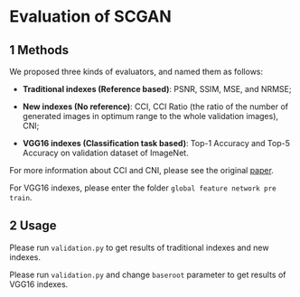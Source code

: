 # Evaluation of SCGAN

## 1 Methods

We proposed three kinds of evaluators, and named them as follows:

- **Traditional indexes (Reference based)**: PSNR, SSIM, MSE, and NRMSE;

- **New indexes (No reference)**: CCI, CCI Ratio (the ratio of the number of generated images in optimum range to the whole validation images), CNI;

- **VGG16 indexes (Classification task based)**: Top-1 Accuracy and Top-5 Accuracy on validation dataset of ImageNet.

For more information about CCI and CNI, please see the original [paper](https://www.sciencedirect.com/science/article/pii/S1077314206000233).

For VGG16 indexes, please enter the folder `global feature network pre train`.

## 2 Usage

Please run `validation.py` to get results of traditional indexes and new indexes.

Please run `validation.py` and change `baseroot` parameter to get results of VGG16 indexes.
